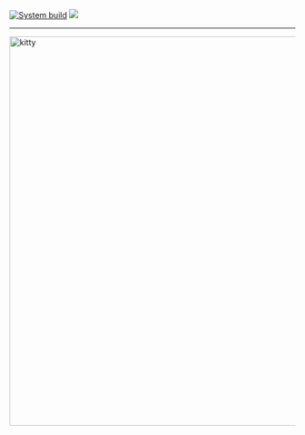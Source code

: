 [![System build](https://github.com/IvanDyachenko/dotfiles/actions/workflows/system-build.yml/badge.svg)](https://github.com/IvanDyachenko/dotfiles/actions/workflows/system-build.yml)
[![](https://img.shields.io/badge/Built_with-Nix-5277C3.svg?logo=nixos&labelColor=73C3D5)](https://img.shields.io/badge/Built_with-Nix-5277C3.svg?logo=nixos&labelColor=73C3D5)

---

<img width="686" alt="kitty" src="https://github.com/user-attachments/assets/6ac7394d-5785-44e4-b2ea-b57159f80049">
